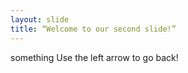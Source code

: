 ```yaml
---
layout: slide
title: “Welcome to our second slide!”
---
```

something 
Use the left arrow to go back!
